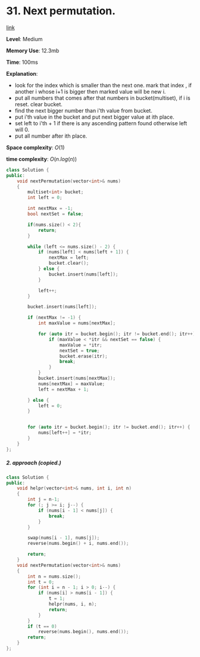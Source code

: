 # 31. Next permutation.

[link](https://leetcode.com/problems/next-permutation/)

**Level**: Medium

**Memory Use**: 12.3mb

**Time**: 100ms

**Explanation**:

- look for the index which is smaller than the next one. mark that index , if another i whose i+1 is bigger then marked value will be new i.
- put all numbers that comes after that numbers in bucket(multiset), if i is reset. clear bucket.
- find the next bigger number than i'th value from bucket.
- put i'th value in the bucket and put next bigger value at ith place.
- set left to i'th + 1 if there is any ascending pattern found otherwise left will 0.
- put all number after ith place.

**Space complexity**: $O(1)$

**time complexity**: $O(n.log(n))$

```cpp
class Solution {
public:
    void nextPermutation(vector<int>& nums)
    {
        multiset<int> bucket;
        int left = 0;

        int nextMax = -1;
        bool nextSet = false;

        if(nums.size() < 2){
            return;
        }

        while (left <= nums.size() - 2) {
            if (nums[left] < nums[left + 1]) {
                nextMax = left;
                bucket.clear();
            } else {
                bucket.insert(nums[left]);
            }

            left++;
        }

        bucket.insert(nums[left]);

        if (nextMax != -1) {
            int maxValue = nums[nextMax];

            for (auto itr = bucket.begin(); itr != bucket.end(); itr++) {
                if (maxValue < *itr && nextSet == false) {
                    maxValue = *itr;
                    nextSet = true;
                    bucket.erase(itr);
                    break;
                }
            }
            bucket.insert(nums[nextMax]);
            nums[nextMax] = maxValue;
            left = nextMax + 1;

        } else {
            left = 0;
        }


        for (auto itr = bucket.begin(); itr != bucket.end(); itr++) {
            nums[left++] = *itr;
        }
    }
};

```

##### 2. approach (copied.)

```cpp
class Solution {
public:
    void helpr(vector<int>& nums, int i, int n)
    {
        int j = n-1;
        for (; j >= i; j--) {
            if (nums[i - 1] < nums[j]) {
                break;
            }
        }

        swap(nums[i - 1], nums[j]);
        reverse(nums.begin() + i, nums.end());

        return;
    }
    void nextPermutation(vector<int>& nums)
    {
        int n = nums.size();
        int t = 0;
        for (int i = n - 1; i > 0; i--) {
            if (nums[i] > nums[i - 1]) {
                t = 1;
                helpr(nums, i, n);
                return;
            }
        }
        if (t == 0)
            reverse(nums.begin(), nums.end());
        return;
    }
};

```
